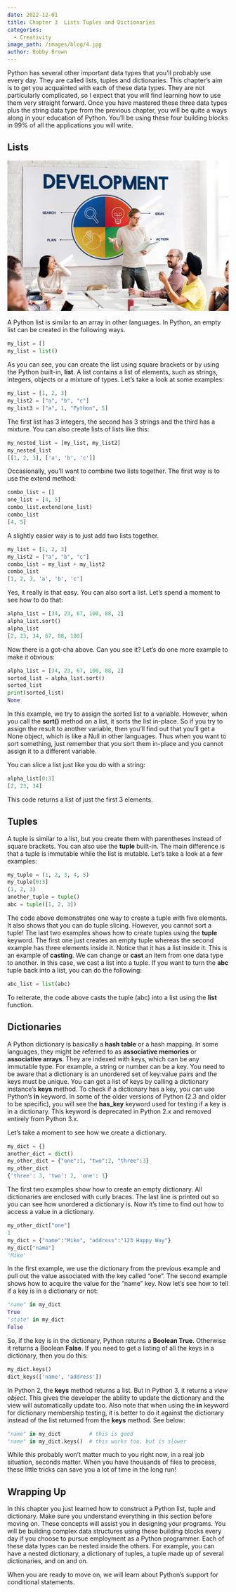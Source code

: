 ```yaml
---
date: 2022-12-01
title: Chapter 3  Lists Tuples and Dictionaries
categories:
  - Creativity
image_path: /images/blog/4.jpg
author: Bobby Brown
---
```




Python has several other important data types that you’ll probably use every day. They are called lists, tuples and dictionaries. This chapter’s aim is to get you acquainted with each of these data types. They are not particularly complicated, so I expect that you will find learning how to use them very straight forward. Once you have mastered these three data types plus the string data type from the previous chapter, you will be quite a ways along in your education of Python. You’ll be using these four building blocks in 99% of all the applications you will write.

## Lists

![](1.jpg)

A Python list is similar to an array in other languages. In Python, an empty list can be created in the following ways.
 ```py
 my_list = []
 my_list = list()
 ```
As you can see, you can create the list using square brackets or by using the Python built-in,  **list**. A list contains a list of elements, such as strings, integers, objects or a mixture of types. Let’s take a look at some examples:
 ```py
 my_list = [1, 2, 3]
 my_list2 = ["a", "b", "c"]
 my_list3 = ["a", 1, "Python", 5]
 ```
The first list has 3 integers, the second has 3 strings and the third has a mixture. You can also create lists of lists like this:
 ```py
 my_nested_list = [my_list, my_list2]
 my_nested_list
[[1, 2, 3], ['a', 'b', 'c']]
 ```
Occasionally, you’ll want to combine two lists together. The first way is to use the extend method:
 ```py
 combo_list = []
 one_list = [4, 5]
 combo_list.extend(one_list)
 combo_list
[4, 5]
 ```
A slightly easier way is to just add two lists together.
 ```py
 my_list = [1, 2, 3]
 my_list2 = ["a", "b", "c"]
 combo_list = my_list + my_list2
 combo_list
[1, 2, 3, 'a', 'b', 'c']
 ```
Yes, it really is that easy. You can also sort a list. Let’s spend a moment to see how to do that:
 ```py
 alpha_list = [34, 23, 67, 100, 88, 2]
 alpha_list.sort()
 alpha_list
[2, 23, 34, 67, 88, 100]
 ```
Now there is a got-cha above. Can you see it? Let’s do one more example to make it obvious:
 ```py
 alpha_list = [34, 23, 67, 100, 88, 2]
 sorted_list = alpha_list.sort()
 sorted_list
 print(sorted_list)
None
 ```
In this example, we try to assign the sorted list to a variable. However, when you call the  **sort()**  method on a list, it sorts the list in-place. So if you try to assign the result to another variable, then you’ll find out that you’ll get a None object, which is like a Null in other languages. Thus when you want to sort something, just remember that you sort them in-place and you cannot assign it to a different variable.

You can slice a list just like you do with a string:
 ```py
 alpha_list[0:3]
[2, 23, 34]
 ```
This code returns a list of just the first 3 elements.

## Tuples

A tuple is similar to a list, but you create them with parentheses instead of square brackets. You can also use the  **tuple**  built-in. The main difference is that a tuple is immutable while the list is mutable. Let’s take a look at a few examples:
 ```py
 my_tuple = (1, 2, 3, 4, 5)
 my_tuple[0:3]
(1, 2, 3)
 another_tuple = tuple()
 abc = tuple([1, 2, 3])
 ```
The code above demonstrates one way to create a tuple with five elements. It also shows that you can do tuple slicing. However, you cannot sort a tuple! The last two examples shows how to create tuples using the  **tuple**  keyword. The first one just creates an empty tuple whereas the second example has three elements inside it. Notice that it has a list inside it. This is an example of  **casting**. We can change or  **cast**  an item from one data type to another. In this case, we cast a list into a tuple. If you want to turn the  **abc**  tuple back into a list, you can do the following:
 ```py
 abc_list = list(abc)
 ```
To reiterate, the code above casts the tuple (abc) into a list using the  **list**  function.

## Dictionaries

A Python dictionary is basically a  **hash table**  or a hash mapping. In some languages, they might be referred to as  **associative memories**  or  **associative arrays**. They are indexed with keys, which can be any immutable type. For example, a string or number can be a key. You need to be aware that a dictionary is an unordered set of key:value pairs and the keys must be unique. You can get a list of keys by calling a dictionary instance’s  **keys**  method. To check if a dictionary has a key, you can use Python’s  **in**  keyword. In some of the older versions of Python (2.3 and older to be specific), you will see the  **has_key**  keyword used for testing if a key is in a dictionary. This keyword is deprecated in Python 2.x and removed entirely from Python 3.x.

Let’s take a moment to see how we create a dictionary.
 ```py
 my_dict = {}
 another_dict = dict()
 my_other_dict = {"one":1, "two":2, "three":3}
 my_other_dict
{'three': 3, 'two': 2, 'one': 1}
 ```
The first two examples show how to create an empty dictionary. All dictionaries are enclosed with curly braces. The last line is printed out so you can see how unordered a dictionary is. Now it’s time to find out how to access a value in a dictionary.
 ```py
 my_other_dict["one"]
1
 my_dict = {"name":"Mike", "address":"123 Happy Way"}
 my_dict["name"]
'Mike'
 ```
In the first example, we use the dictionary from the previous example and pull out the value associated with the key called “one”. The second example shows how to acquire the value for the “name” key. Now let’s see how to tell if a key is in a dictionary or not:
 ```py
 "name" in my_dict
True
 "state" in my_dict
False
 ```
So, if the key is in the dictionary, Python returns a  **Boolean True**. Otherwise it returns a Boolean  **False**. If you need to get a listing of all the keys in a dictionary, then you do this:
 ```py
 my_dict.keys()
dict_keys(['name', 'address'])
 ```
In Python 2, the  **keys**  method returns a list. But in Python 3, it returns a  _view object_. This gives the developer the ability to update the dictionary and the view will automatically update too. Also note that when using the  **in**  keyword for dictionary membership testing, it is better to do it against the dictionary instead of the list returned from the  **keys**  method. See below:
 ```py
 "name" in my_dict         # this is good
 "name" in my_dict.keys()  # this works too, but is slower
 ```
While this probably won’t matter much to you right now, in a real job situation, seconds matter. When you have thousands of files to process, these little tricks can save you a lot of time in the long run!

## Wrapping Up

In this chapter you just learned how to construct a Python list, tuple and dictionary. Make sure you understand everything in this section before moving on. These concepts will assist you in designing your programs. You will be building complex data structures using these building blocks every day if you choose to pursue employment as a Python programmer. Each of these data types can be nested inside the others. For example, you can have a nested dictionary, a dictionary of tuples, a tuple made up of several dictionaries, and on and on.

When you are ready to move on, we will learn about Python’s support for conditional statements.